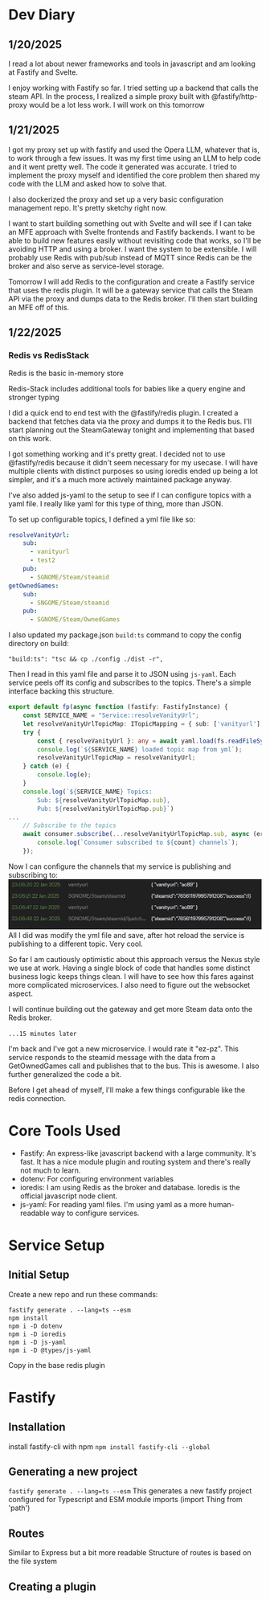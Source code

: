 # Dev Diary

## 1/20/2025
I read a lot about newer frameworks and tools in javascript and am looking at Fastify and Svelte.

I enjoy working with Fastify so far. I tried setting up a backend that calls the steam API. In the process, I realized a simple proxy built with @fastify/http-proxy would be a lot less work. I will work on this tomorrow

## 1/21/2025
I got my proxy set up with fastify and used the Opera LLM, whatever that is, to work through a few issues. It was my first time using an LLM to help code and it went pretty well. The code it generated was accurate. I tried to implement the proxy myself and identified the core problem then shared my code with the LLM and asked how to solve that.

I also dockerized the proxy and set up a very basic configuration management repo. It's pretty sketchy right now.

I want to start building something out with Svelte and will see if I can take an MFE approach with Svelte frontends and Fastify backends. I want to be able to build new features easily without revisiting code that works, so I'll be avoiding HTTP and using a broker. I want the system to be extensible. I will probably use Redis with pub/sub instead of MQTT since Redis can be the broker and also serve as service-level storage.

Tomorrow I will add Redis to the configuration and create a Fastify service that uses the redis plugin. It will be a gateway service that calls the Steam API via the proxy and dumps data to the Redis broker. I'll then start building an MFE off of this.

## 1/22/2025
### Redis vs RedisStack
Redis is the basic in-memory store

Redis-Stack includes additional tools for babies like a query engine and stronger typing

I did a quick end to end test with the @fastify/redis plugin. I created a backend that fetches data via the proxy and dumps it to the Redis bus. I'll start planning out the SteamGateway tonight and implementing that based on this work.

I got something working and it's pretty great. I decided not to use @fastify/redis because it didn't seem necessary for my usecase. I will have multiple clients with distinct purposes so using ioredis ended up being a lot simpler, and it's a much more actively maintained package anyway.

I've also added js-yaml to the setup to see if I can configure topics with a yaml file. I really like yaml for this type of thing, more than JSON.

To set up configurable topics, I defined a yml file like so:
```yml
resolveVanityUrl:
    sub:
      - vanityurl
      - test2
    pub:
      - SGNOME/Steam/steamid
getOwnedGames:
    sub:
      - SNGOME/Steam/steamid
    pub:
      - SGNOME/Steam/OwnedGames
```

I also updated my package.json `build:ts` command to copy the config directory on build:
```
"build:ts": "tsc && cp ./config ./dist -r",
```
Then I read in this yaml file and parse it to JSON using `js-yaml`. Each service peels off its config and subscribes to the topics. There's a simple interface backing this structure.
```ts
export default fp(async function (fastify: FastifyInstance) {
    const SERVICE_NAME = "Service::resolveVanityUrl";
    let resolveVanityUrlTopicMap: ITopicMapping = { sub: ['vanityurl'], pub: ['steamid'] } as ITopicMapping;
    try {
        const { resolveVanityUrl }: any = await yaml.load(fs.readFileSync('./config/topic-map.yml', 'utf8'));
        console.log(`${SERVICE_NAME} loaded topic map from yml`);
        resolveVanityUrlTopicMap = resolveVanityUrl;
    } catch (e) {
        console.log(e);
    }
    console.log(`${SERVICE_NAME} Topics:
        Sub: ${resolveVanityUrlTopicMap.sub},
        Pub: ${resolveVanityUrlTopicMap.pub}`)
...
    // Subscribe to the topics
    await consumer.subscribe(...resolveVanityUrlTopicMap.sub, async (err, count) => {
        console.log(`Consumer subscribed to ${count} channels`);
    });
```

Now I can configure the channels that my service is publishing and subscribing to:
![alt text](image.png)
All I did was modify the yml file and save, after hot reload the service is publishing to a different topic. Very cool.

So far I am cautiously optimistic about this approach versus the Nexus style we use at work. Having a single block of code that handles some distinct business logic keeps things clean. I will have to see how this fares against more complicated microservices. I also need to figure out the websocket aspect.

I will continue building out the gateway and get more Steam data onto the Redis broker.

`...15 minutes later`

I'm back and I've got a new microservice. I would rate it "ez-pz". This service responds to the steamid message with the data from a GetOwnedGames call and publishes that to the bus. This is awesome. I also further generalized the code a bit.

Before I get ahead of myself, I'll make a few things configurable like the redis connection.

# Core Tools Used
- Fastify: An express-like javascript backend with a large community. It's fast. It has a nice module plugin and routing system and there's really not much to learn.
- dotenv: For configuring environment variables
- ioredis: I am using Redis as the broker and database. Ioredis is the official javascript node client.
- js-yaml: For reading yaml files. I'm using yaml as a more human-readable way to configure services.

# Service Setup

## Initial Setup
Create a new repo and run these commands:
```
fastify generate . --lang=ts --esm
npm install
npm i -D dotenv
npm i -D ioredis
npm i -D js-yaml
npm i -D @types/js-yaml
```
Copy in the base redis plugin


# Fastify

## Installation
install fastify-cli with npm
`npm install fastify-cli --global`

## Generating a new project
`fastify generate . --lang=ts --esm`
This generates a new fastify project configured for Typescript and ESM module imports (import Thing from 'path')

## Routes
Similar to Express but a bit more readable
Structure of routes is based on the file system


## Creating a plugin
